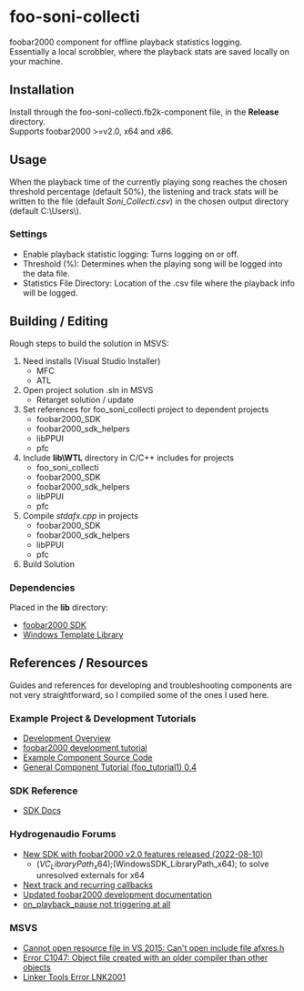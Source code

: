 # foo-soni-collecti
foobar2000 component for offline playback statistics logging. <br/>
Essentially a local scrobbler, where the playback stats are saved locally on your machine.

## Installation
Install through the foo-soni-collecti.fb2k-component file, in the **Release** directory.<br/>
Supports foobar2000 >=v2.0, x64 and x86.

## Usage
When the playback time of the currently playing song reaches the chosen 
threshold percentage (default 50%), the listening and track stats will be 
written to the file (default *Soni_Collecti.csv*) in the chosen output directory (default C:\Users\\).

### Settings
* Enable playback statistic logging: Turns logging on or off.
* Threshold (%): Determines when the playing song will be logged into the data file.
* Statistics File Directory: Location of the .csv file where the playback info will be logged.


## Building / Editing
Rough steps to build the solution in MSVS:
1. Need installs (Visual Studio Installer)
	* MFC
	* ATL
2. Open project solution .sln in MSVS
	* Retarget solution / update
3. Set references for foo_soni_collecti project to dependent projects
	* foobar2000_SDK
	* foobar2000_sdk_helpers
	* libPPUI
	* pfc
4. Include **lib\WTL** directory in C/C++ includes for projects
	* foo_soni_collecti
	* foobar2000_SDK
	* foobar2000_sdk_helpers
	* libPPUI
	* pfc
5. Compile *stdafx.cpp* in projects
	* foobar2000_SDK
	* foobar2000_sdk_helpers
	* libPPUI
	* pfc
6. Build Solution

### Dependencies
Placed in the **lib** directory:
* [foobar2000 SDK](https://www.foobar2000.org/SDK)
* [Windows Template Library](https://sourceforge.net/projects/wtl/files/)

## References / Resources
Guides and references for developing and troubleshooting components are not very straightforward, so I compiled some of the ones I used here.

### Example Project & Development Tutorials
* [Development Overview](https://wiki.hydrogenaud.io/index.php?title=Foobar2000:Development:Overview)
* [foobar2000 development tutorial](https://yirkha.fud.cz/tmp/496351ef.tutorial-draft.html)
* [Example Component Source Code](https://github.com/Chocobo1/fb2k_example)
* [General Component Tutorial (foo_tutorial1) 0.4](https://foosion.foobar2000.org/components/?id=tutorial1&version=0.4)
 
### SDK Reference
* [SDK Docs](https://chocobo1.github.io/fb2k_doc/SDK-2015-08-03/doxygen/index.html)

### Hydrogenaudio Forums
* [New SDK with foobar2000 v2.0 features released (2022-08-10)](https://hydrogenaud.io/index.php/topic,122761.25.html)
	* $(VC_LibraryPath_x64);$(WindowsSDK_LibraryPath_x64); to solve unresolved externals for x64 
* [Next track and recurring callbacks](https://hydrogenaud.io/index.php/topic,65973.0.html)
* [Updated foobar2000 development documentation](https://hydrogenaud.io/index.php/topic,122602.0.html)
* [on_playback_pause not triggering at all](https://hydrogenaud.io/index.php/topic,124217.0.html)

### MSVS
* [Cannot open resource file in VS 2015: Can't open include file afxres.h](https://stackoverflow.com/questions/35436654/cannot-open-resource-file-in-vs-2015-cant-open-include-file-afxres-h)
* [Error C1047: Object file created with an older compiler than other objects](https://stackoverflow.com/questions/837073/error-c1047-object-file-created-with-an-older-compiler-than-other-objects)
* [Linker Tools Error LNK2001](https://learn.microsoft.com/en-us/cpp/error-messages/tool-errors/linker-tools-error-lnk2001?view=msvc-170)

